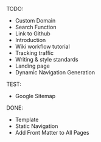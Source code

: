 TODO:
- Custom Domain
- Search Function
- Link to Github
- Introduction
- Wiki workflow tutorial
- Tracking traffic
- Writing & style standards
- Landing page
- Dynamic Navigation Generation

TEST:
- Google Sitemap

DONE:
- Template
- Static Navigation
- Add Front Matter to All Pages
